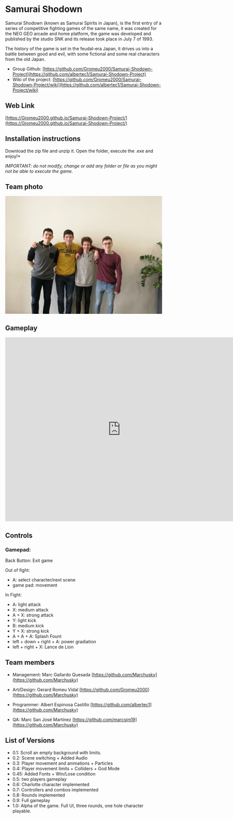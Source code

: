 # Samurai Shodown

Samurai Shodown (known as Samurai Spirits in Japan), 
is the first entry of a series of competitive fighting 
games of the same name, it was created for the NEO GEO 
arcade and home platform, the game was developed and 
published by the studio SNK and its release took place 
in July 7 of 1993.

The history of the game is set in the feudal-era Japan, 
it drives us into a battle between good and evil, with 
some fictional and some real characters from the old Japan.

- Group Github: [https://github.com/Gromeu2000/Samurai-Shodown-Project](https://github.com/albertec1/Samurai-Shodown-Project)
- Wiki of the project: [https://github.com/Gromeu2000/Samurai-Shodown-Project/wiki](https://github.com/albertec1/Samurai-Shodown-Project/wiki)

## Web Link

[https://Gromeu2000.github.io/Samurai-Shodown-Project/](https://Gromeu2000.github.io/Samurai-Shodown-Project/)

## Installation instructions

Download the zip file and unzip it. Open the folder, execute the .exe and enjoy!*

_IMPORTANT: do not modify, change or add any folder or file as you might not be able to execute the game._


## Team photo

![](https://github.com/Gromeu2000/Samurai-Shodown-Project/blob/master/General/Group%20Photo.jpeg)

## Gameplay
<iframe width="740" height="590" src="https://www.youtube.com/watch?v=VAx4oo3i87c" frameborder="0" allowfullscreen></iframe>


## Controls

### Gamepad:

Back Button: Exit game

Out of fight:
- A: select character/next scene
- game pad: movement

In Fight:
- A: light attack
- X: medium attack
- A + X: strong attack
- Y: light kick
- B: medium kick
- Y + X: strong kick
- A + A + A: Splash Fount
- left + down + right + A: power gradiation
- left + right + X: Lance de Lion

## Team members

- Management: Marc Gallardo Quesada [https://github.com/Marchusky](https://github.com/Marchusky)

- Art/Design: Gerard Romeu Vidal [https://github.com/Gromeu2000](https://github.com/Marchusky)

- Programmer: Albert Espinosa Castillo [https://github.com/albertec1](https://github.com/Marchusky)

- QA: Marc San José Martínez [https://github.com/marcsjm19](https://github.com/Marchusky)

## List of Versions

- 0.1: Scroll an empty background with limits.
- 0.2: Scene switching + Added Audio
- 0.3: Player movement and animations + Particles 
- 0.4: Player movement limits + Colliders + God Mode
- 0.45: Added Fonts + Win/Lose condition
- 0.5: two players gameplay
- 0.6: Charlotte character implemented
- 0.7: Controllers and combos implemented
- 0.8: Rounds implemented
- 0.9: Full gameplay
- 1.0: Alpha of the game. Full UI, three rounds, one hole character playable.
